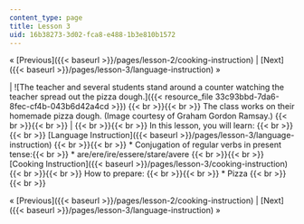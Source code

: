 ```yaml
---
content_type: page
title: Lesson 3
uid: 16b38273-3d02-fca8-e488-1b3e810b1572
---
```


« [Previous]({{< baseurl >}}/pages/lesson-2/cooking-instruction) | [Next]({{< baseurl >}}/pages/lesson-3/language-instruction) »

| ![The teacher and several students stand around a counter watching the teacher spread out the pizza dough.]({{< resource_file 33c93bbd-7da6-8fec-cf4b-043b6d42a4cd >}}) {{< br >}}{{< br >}} The class works on their homemade pizza dough. (Image courtesy of Graham Gordon Ramsay.) {{< br >}}{{< br >}}  |  {{< br >}}{{< br >}} In this lesson, you will learn: {{< br >}}{{< br >}} [Language Instruction]({{< baseurl >}}/pages/lesson-3/language-instruction) {{< br >}}{{< br >}} *   Conjugation of regular verbs in present tense:{{< br >}}    *   are/ere/ire/essere/stare/avere {{< br >}}{{< br >}} [Cooking Instruction]({{< baseurl >}}/pages/lesson-3/cooking-instruction) {{< br >}}{{< br >}} How to prepare: {{< br >}}{{< br >}} *   Pizza {{< br >}}{{< br >}}  

« [Previous]({{< baseurl >}}/pages/lesson-2/cooking-instruction) | [Next]({{< baseurl >}}/pages/lesson-3/language-instruction) »